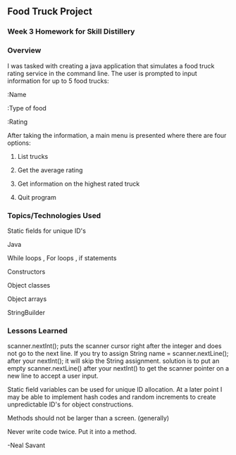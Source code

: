 ## Food Truck Project

### Week 3 Homework for Skill Distillery

### Overview
I was tasked with creating a java application that simulates a food truck rating service in the command line. The user is prompted to input information for up to 5 food trucks:

  :Name

  :Type of food

  :Rating

After taking the information, a main menu is presented where there are four options:

  1.  List trucks

  2.  Get the average rating

  3.  Get information on the highest rated truck

  4.  Quit program

### Topics/Technologies Used

Static fields for unique ID's

Java

While loops , For loops , if statements

Constructors

Object classes

Object arrays

StringBuilder

### Lessons Learned
scanner.nextInt(); puts the scanner cursor right after the integer and does not go to the next line.
If you try to assign  String name = scanner.nextLine(); after your nextInt(); it will skip the String assignment. solution is to put an empty scanner.nextLine() after your nextInt() to get the scanner pointer on a new line to accept a user input.


Static field variables can be used for unique ID allocation. At a later point I may be able to implement hash codes and random increments to create unpredictable ID's for object constructions.


Methods should not be larger than a screen. (generally)


Never write code twice. Put it into a method.


-Neal Savant
